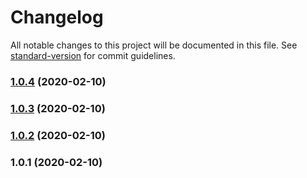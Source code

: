 # Changelog

All notable changes to this project will be documented in this file. See [standard-version](https://github.com/conventional-changelog/standard-version) for commit guidelines.

### [1.0.4](https://github.com/dazzzed/neumorphic/compare/v1.0.3...v1.0.4) (2020-02-10)

### [1.0.3](https://github.com/dazzzed/neumorphic/compare/v1.0.2...v1.0.3) (2020-02-10)

### [1.0.2](https://github.com/dazzzed/neumorphic/compare/v1.0.1...v1.0.2) (2020-02-10)

### 1.0.1 (2020-02-10)
